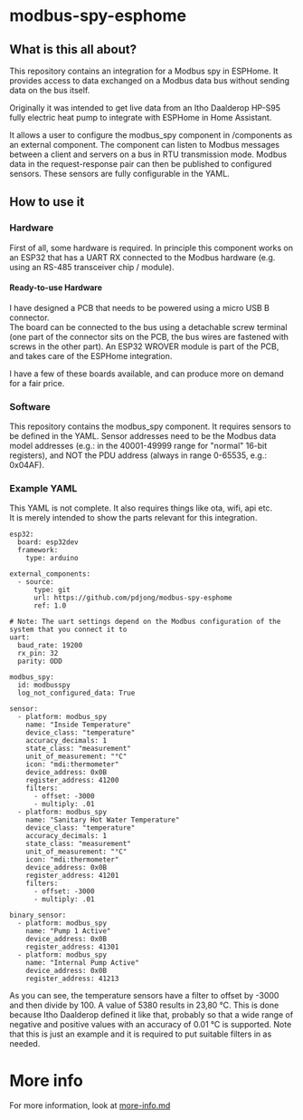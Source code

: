 # modbus-spy-esphome

## What is this all about?

This repository contains an integration for a Modbus spy in ESPHome.
It provides access to data exchanged on a Modbus data bus without sending data on the bus itself.

Originally it was intended to get live data from an Itho Daalderop HP-S95 fully electric heat pump to integrate with ESPHome in Home Assistant.

It allows a user to configure the modbus_spy component in /components as an external component.
The component can listen to Modbus messages between a client and servers on a bus in RTU transmission mode.
Modbus data in the request-response pair can then be published to configured sensors.
These sensors are fully configurable in the YAML.

## How to use it

### Hardware

First of all, some hardware is required. In principle this component works on an ESP32 that has a UART RX connected to the Modbus hardware (e.g. using an RS-485 transceiver chip / module).

#### Ready-to-use Hardware
I have designed a PCB that needs to be powered using a micro USB B connector.  
The board can be connected to the bus using a detachable screw terminal (one part of the connector sits on the PCB, the bus wires are fastened with screws in the other part). An ESP32 WROVER module is part of the PCB, and takes care of the ESPHome integration.

I have a few of these boards available, and can produce more on demand for a fair price.

### Software

This repository contains the modbus_spy component. It requires sensors to be defined in the YAML.
Sensor addresses need to be the Modbus data model addresses (e.g.: in the 40001-49999 range for "normal" 16-bit registers), and NOT the PDU address (always in range 0-65535, e.g.: 0x04AF).

### Example YAML

This YAML is not complete. It also requires things like ota, wifi, api etc.  
It is merely intended to show the parts relevant for this integration.
```
esp32: 
  board: esp32dev
  framework:
    type: arduino

external_components:
  - source:
      type: git
      url: https://github.com/pdjong/modbus-spy-esphome
      ref: 1.0

# Note: The uart settings depend on the Modbus configuration of the system that you connect it to
uart:
  baud_rate: 19200
  rx_pin: 32
  parity: ODD

modbus_spy:
  id: modbusspy
  log_not_configured_data: True
  
sensor:
  - platform: modbus_spy
    name: "Inside Temperature"
    device_class: "temperature"
    accuracy_decimals: 1
    state_class: "measurement"
    unit_of_measurement: "°C"
    icon: "mdi:thermometer"    
    device_address: 0x0B
    register_address: 41200
    filters:
      - offset: -3000
      - multiply: .01
  - platform: modbus_spy
    name: "Sanitary Hot Water Temperature"
    device_class: "temperature"
    accuracy_decimals: 1
    state_class: "measurement"
    unit_of_measurement: "°C"
    icon: "mdi:thermometer"    
    device_address: 0x0B
    register_address: 41201
    filters:
      - offset: -3000
      - multiply: .01

binary_sensor:
  - platform: modbus_spy
    name: "Pump 1 Active"
    device_address: 0x0B
    register_address: 41301
  - platform: modbus_spy
    name: "Internal Pump Active"
    device_address: 0x0B
    register_address: 41213
```

As you can see, the temperature sensors have a filter to offset by -3000 and then divide by 100. A value of 5380 results in 23,80 °C. 
This is done because Itho Daalderop defined it like that, probably so that a wide range of negative and positive values with an accuracy of 0.01 °C is supported. 
Note that this is just an example and it is required to put suitable filters in as needed.

# More info

For more information, look at [more-info.md](more-info.md)